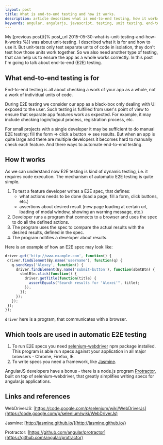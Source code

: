 ```yaml
---
layout: post
title: What is end-to-end testing and how it works.
description: article describes what is end-to-end testing, how it works and how to automate it. 
keywords: angular, angularjs, javascript, testing, unit testing, end-to-end testing, karma, jasmine, Protractor, selenium, webdriver, webdriverjs, TDD, test-driven development 
---
```


My [previous post]({% post_url 2015-05-30-what-is-unit-testing-and-how-it-works %}) was about unit-testing. I described what it is for and how to use it.
But unit-tests only test separate units of code in isolation, they don't test how those units work together.
So we also need another type of testing, that can help us to ensure the app as a whole works correctly.
In this post I'm going to talk about end-to-end (E2E) testing.

## What end-to-end testing is for
End-to-end testing is all about checking a work of your app as a whole, not a work of individual units of code.

During E2E testing we consider our app as a black-box only dealing with UI exposed to the user.
Such testing is fulfilled from user's point of view to ensure that separate app features work as expected.
For example, it may include checking login/logout process, registration process, etc.

For small projects with a single developer it may be sufficient to do manual E2E testing: fill the form => click a button => see results.
But when an app is quite large and there are multiple developers it becomes hard to manually check each feature.
And there ways to automate end-to-end testing.

## How it works
As we can understand now E2E testing is kind of dynamic testing, i.e. it requires code execution.
The mechanism of automatic E2E testing is quite simple.

1. To test a feature developer writes a E2E spec, that defines:
    * what actions needs to be done (load a page, fill a form, click buttons, etc.)
    * assertions about desired result (new page loading at certain url, loading of modal window, showing an warning message, etc.)
1. Developer runs a program that connects to a browser and uses the spec to do all the defined actions.
1. The program uses the spec to compare the actual results with the desired results, defined in the spec.
1. The program notifies a developer about results.

Here is an example of how an E2E spec may look like:

```js
driver.get('http://www.example.com', function() {
 driver.findElement(By.name('username'), function(q) {
   q.sendKeys('Alexey', function() {
     driver.findElement(By.name('submit-button'), function(sbmtBtn) {
       sbmtBtn.click(function() {
         driver.getTitle(function(title) {
           assertEquals("Search results for 'Alexei'", title);
         });
       });
     });
   });
 });
});
```

`driver` here is a program, that communicates with a browser.

## Which tools are used in automatic E2E testing

1. To run E2E specs you need [selenium-webdriver](https://code.google.com/p/selenium/wiki/WebDriverJs) npm package installed.
This program is able run specs against your application in all major browsers - Chrome, Firefox, IE.
2. To write specs you need a framework, like [Jasmine](http://jasmine.github.io/).

AngularJS developers have a bonus - there is a node.js program [Protractor](https://github.com/angular/protractor), 
built on top of selenium-webdriver, that greatly simplifies writing specs for angular.js applications.

## Links and references
WebDriverJS: [https://code.google.com/p/selenium/wiki/WebDriverJs](https://code.google.com/p/selenium/wiki/WebDriverJs) 

Jasmine: [http://jasmine.github.io/](http://jasmine.github.io/)

Protractor: [https://github.com/angular/protractor](https://github.com/angular/protractor)